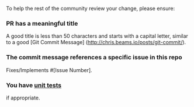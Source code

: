 To help the rest of the community review your change, please ensure:

### PR has a meaningful title
A good title is less than 50 characters and starts with a capital
letter, similar to a good [Git Commit Message] (http://chris.beams.io/posts/git-commit/).

### The commit message references a specific issue in this repo
Fixes/Implements #[Issue Number].

### You have [unit tests](https://github.com/NativeScript/NativeScript/blob/master/running-tests.md)
if appropriate.


